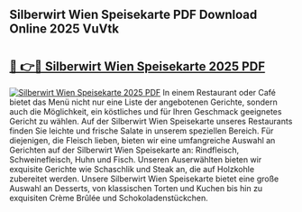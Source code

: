 ## Silberwirt Wien Speisekarte PDF Download Online 2025 VuVtk

# <h2><a href="http://gc9eb2b.nevu.top/?p=Silberwirt+Wien+Speisekarte">🔗 👉🔴 Silberwirt Wien Speisekarte 2025 PDF</a></h2>

[![Silberwirt Wien Speisekarte 2025 PDF](https://i.imgur.com/dBaPXMq.png)](http://gc9eb2b.nevu.top/?p=Silberwirt+Wien+Speisekarte)
In einem Restaurant oder Café bietet das Menü nicht nur eine Liste der angebotenen Gerichte, sondern auch die Möglichkeit, ein köstliches und für Ihren Geschmack geeignetes Gericht zu wählen. Auf der Silberwirt Wien Speisekarte unseres Restaurants finden Sie leichte und frische Salate in unserem speziellen Bereich. Für diejenigen, die Fleisch lieben, bieten wir eine umfangreiche Auswahl an Gerichten auf der Silberwirt Wien Speisekarte an: Rindfleisch, Schweinefleisch, Huhn und Fisch. Unseren Auserwählten bieten wir exquisite Gerichte wie Schaschlik und Steak an, die auf Holzkohle zubereitet werden. Unsere Silberwirt Wien Speisekarte bietet eine große Auswahl an Desserts, von klassischen Torten und Kuchen bis hin zu exquisiten Crème Brûlée und Schokoladenstückchen.

